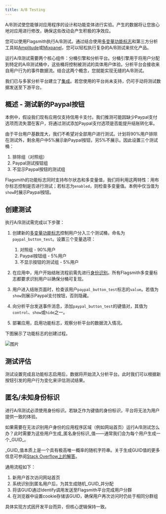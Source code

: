 ```yaml
---
title: A/B Testing
---
```


A/B测试使您能够对应用程序的设计和功能变体进行实验。产生的数据将让您放心地对应用进行修改，确保这些改动会产生积极的净效应。

您可以使用Flagsmith执行A/B测试。通过结合使用[多变量功能标志](/basic-features/managing-features.md#multi-variate-flags)和第三方分析工具如[Amplitude](https://amplitude.com/)或[Mixpanel](https://mixpanel.com/)，您可以轻松执行复杂的A/B测试来优化产品。

运行A/B测试需要两个核心组件：分桶引擎和分析平台。分桶引擎用于将用户分配到特定的A/B测试桶中，这些桶将控制被测试的具体用户体验。分析平台会接收来自用户行为的事件数据流。结合这两个概念，您就能实现无缝的A/B测试。

我们已与多家分析平台建立了[集成](integrations/overview.md)。若您使用的平台尚未支持，仍可手动将测试数据发送至下游平台。

## 概述 - 测试新的Paypal按钮

本例中，假设我们现有应用仅支持信用卡支付。我们推测可能因缺少Paypal支付选项而流失潜在客户，将通过测试添加Paypal支付选项是否能提升结账转化率。

由于平台用户基数庞大，我们不希望对全部用户进行测试。计划将90%用户排除在测试外，剩余用户中5%展示新Paypal按钮，另5%不展示。因此设置三个测试桶：

1. 排除组（对照组）
2. Paypal测试按钮组
3. 不显示Paypal按钮的测试组

Flagsmith的功能标志同时支持布尔状态和多变量值，我们将利用这两特性：用布尔标志控制是否进行测试；若标志为`enabled`，则检查多变量值。本例中仅当值为`show`时展示Paypal按钮。

## 创建测试

执行A/B测试需完成以下步骤：

1. 创建新的[多变量功能标志](/basic-features/managing-features.md#multi-variate-flags)控制用户分入三个测试桶，命名为`paypal_button_test`。设置三个变量选项：
   
   1. 对照组 - 90%用户
   2. Paypal按钮组 - 5%用户
   3. 不显示按钮的测试组 - 5%用户

2. 在应用中，用户开始结账流程前需先进行[身份识别](/basic-features/managing-identities.md)。所有Flagsmith多变量标志都要求识别用户以确保分桶可复现。
3. 用户进入结账页面时，检查该用户`paypal_button_test`标志的`value`。若值为`show`则展示Paypal支付按钮，否则隐藏。
4. 向分析平台发送事件消息，添加`paypal_button_test`的键值对，其值为`control`、`show`或`hide`之一。
5. 部署应用，启用功能标志，观察分析平台的数据流入情况。

下图展示了功能标志的创建过程。

![图片](/img/ab-test-paypal-example.png)

## 测试评估

测试设置完成且功能标志启用后，数据将开始流入分析平台。此时我们可以根据新按钮引发的用户行为变化来评估测试结果。

## 匿名/未知身份标识

进行A/B测试必须使用身份标识。若缺乏作为键值的身份标识，平台将无法为用户提供一致的体验。

如果需要在无法识别用户身份的应用程序区域（例如网站首页）运行A/B测试怎么办？此时需要为这些用户生成_匿名身份标识_值——通常我们会为每个用户生成一个_GUID_。

_GUID_值本质上是一个具有极高唯一概率的随机字符串。关于生成GUID值的更多信息可参阅[Stack Overflow上的解答](https://stackoverflow.com/a/2117523)。

通用流程如下：

1. 新用户首次访问网站首页
2. 系统识别到匿名用户后，为其生成随机_GUID_并分配
3. 将该GUID通过Identify调用发送至Flagsmith平台完成用户分群
4. 在浏览器中设置cookie存储该GUID，确保用户再次访问时仍处于相同分群组

具体实现方式因开发平台而异，但核心逻辑保持一致。